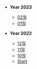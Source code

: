 * **Year 2023**
  * [02월](2023/01/2023-02.md)
  * [01월](2023/01/2023-01.md)
  
* **Year 2022**
  * [12월](2022/12/2022-12.md)
  * [11월](2022/11/2022-11.md)
  * [10월](2022/10/2022-10.md)
  * [Start](2022/09/2022-09-17-start.md)

